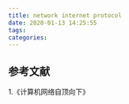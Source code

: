 ```yaml
---
title: network internet protocol
date: 2020-01-13 14:25:55
tags:
categories:
---
```



## 参考文献
1.《计算机网络自顶向下》

